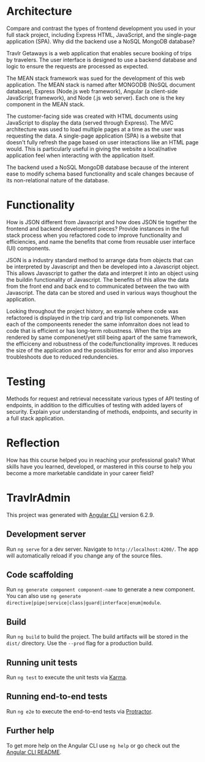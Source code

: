 # Architecture

Compare and contrast the types of frontend development you used in your full stack project, including Express HTML, JavaScript, and the single-page application (SPA).
Why did the backend use a NoSQL MongoDB database?

Travlr Getaways is a web application that enables secure booking of trips by travelers. The user interface is designed to use a backend database and logic to ensure the requests are processed as expected. 

The MEAN stack framework was sued for the development of this web application. The MEAN stack is named after MONGODB (NoSQL document database), Express (Node.js web framework), Angular (a client-side JavaScript framework), and Node (.js web server). Each one is the key component in the MEAN stack.

The customer-facing side was created with HTML documents using JavaScript to display the data (served through Express). The MVC architecture was used to load multiple pages at a time as the user was requesting the data. A single-page application (SPA) is a website that doesn't fully refresh the page based on user interactions like an HTML page would. This is particularly useful in giving the website a local/native application feel when interacting with the application itself.

The backend used a NoSQL MongoDB database because of the interent ease to modify schema based functionality and scale changes because of its non-relational nature of the database.


# Functionality

How is JSON different from Javascript and how does JSON tie together the frontend and backend development pieces?
Provide instances in the full stack process when you refactored code to improve functionality and efficiencies, and name the benefits that come from reusable user interface (UI) components.

JSON is a industry standard method to arrange data from objects that can be interpreted by Javascript and then be developed into a Javascript object. This allows Javascript to gather the data and interpret it into an object using the buildin functionality of Javascript. The benefits of this allow the data from the front end and back end to communicated between the two with Javascript. The data can be stored and used in various ways thoughout the application.

Looking throughout the project history, an example where code was refactored is displayed in the trip card and trip list componenets. When each of the componeents reneder the same infomraiton does not lead to code that is efficient or has long-term robustness. When the trips are rendered by same componenet/yet still being apart of the same framework, the efficiceny and robustness of the code/functionality improves. It reduces the size of the application and the possibilities for error and also imporves troubleshoots due to reduced redundencies. 

# Testing

Methods for request and retrieval necessitate various types of API testing of endpoints, in addition to the difficulties of testing with added layers of security. Explain your understanding of methods, endpoints, and security in a full stack application.

# Reflection

How has this course helped you in reaching your professional goals? What skills have you learned, developed, or mastered in this course to help you become a more marketable candidate in your career field?

# TravlrAdmin

This project was generated with [Angular CLI](https://github.com/angular/angular-cli) version 6.2.9.

## Development server

Run `ng serve` for a dev server. Navigate to `http://localhost:4200/`. The app will automatically reload if you change any of the source files.

## Code scaffolding

Run `ng generate component component-name` to generate a new component. You can also use `ng generate directive|pipe|service|class|guard|interface|enum|module`.

## Build

Run `ng build` to build the project. The build artifacts will be stored in the `dist/` directory. Use the `--prod` flag for a production build.

## Running unit tests

Run `ng test` to execute the unit tests via [Karma](https://karma-runner.github.io).

## Running end-to-end tests

Run `ng e2e` to execute the end-to-end tests via [Protractor](http://www.protractortest.org/).

## Further help

To get more help on the Angular CLI use `ng help` or go check out the [Angular CLI README](https://github.com/angular/angular-cli/blob/master/README.md).
